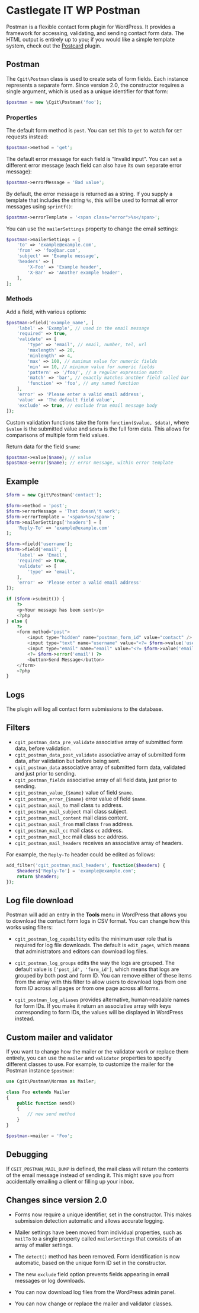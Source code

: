 # Castlegate IT WP Postman #

Postman is a flexible contact form plugin for WordPress. It provides a framework for accessing, validating, and sending contact form data. The HTML output is entirely up to you; if you would like a simple template system, check out the [Postcard](http://github.com/castlegateit/cgit-wp-postcard) plugin.

## Postman ##

The `Cgit\Postman` class is used to create sets of form fields. Each instance represents a separate form. Since version 2.0, the constructor requires a single argument, which is used as a unique identifier for that form:

~~~ php
$postman = new \Cgit\Postman('foo');
~~~

### Properties ###

The default form method is `post`. You can set this to `get` to watch for `GET` requests instead:

~~~ php
$postman->method = 'get';
~~~

The default error message for each field is "Invalid input". You can set a different error message (each field can also have its own separate error message):

~~~ php
$postman->errorMessage = 'Bad value';
~~~

By default, the error message is returned as a string. If you supply a template that includes the string `%s`, this will be used to format all error messages using `sprintf()`:

~~~ php
$postman->errorTemplate = '<span class="error">%s</span>';
~~~

You can use the `mailerSettings` property to change the email settings:

~~~ php
$postman->mailerSettings = [
    'to' => 'example@example.com',
    'from' => 'foo@bar.com',
    'subject' => 'Example message',
    'headers' => [
        'X-Foo' => 'Example header',
        'X-Bar' => 'Another example header',
    ],
];
~~~

### Methods ###

Add a field, with various options:

~~~ php
$postman->field('example_name', [
    'label' => 'Example', // used in the email message
    'required' => true,
    'validate' => [
        'type' => 'email', // email, number, tel, url
        'maxlength' => 20,
        'minlength' => 4,
        'max' => 100, // maximum value for numeric fields
        'min' => 10, // minimum value for numeric fields
        'pattern' => '/foo/', // a regular expression match
        'match' => 'bar', // exactly matches another field called bar
        'function' => 'foo', // any named function
    ],
    'error' => 'Please enter a valid email address',
    'value' => 'The default field value',
    'exclude' => true, // exclude from email message body
]);
~~~

Custom validation functions take the form `function($value, $data)`, where `$value` is the submitted value and `$data` is the full form data. This allows for comparisons of multiple form field values.

Return data for the field `$name`:

~~~ php
$postman->value($name); // value
$postman->error($name); // error message, within error template
~~~

## Example ##

~~~ php
$form = new Cgit\Postman('contact');

$form->method = 'post';
$form->errorMessage = 'That doesn\'t work';
$form->errorTemplate = '<span>%s</span>';
$form->mailerSettings['headers'] = [
    'Reply-To' => 'example@example.com'
];

$form->field('username');
$form->field('email', [
    'label' => 'Email',
    'required' => true,
    'validate' => [
        'type' => 'email',
    ],
    'error' => 'Please enter a valid email address'
]);

if ($form->submit()) {
    ?>
    <p>Your message has been sent</p>
    <?php
} else {
    ?>
    <form method="post">
        <input type="hidden" name="postman_form_id" value="contact" />
        <input type="text" name="username" value="<?= $form->value('username') ?>" />
        <input type="email" name="email" value="<?= $form->value('email') ?>" />
        <?= $form->error('email') ?>
        <button>Send Message</button>
    </form>
    <?php
}
~~~

## Logs ##

The plugin will log all contact form submissions to the database.

## Filters ##

*   `cgit_postman_data_pre_validate` associative array of submitted form data, before validation.
*   `cgit_postman_data_post_validate` associative array of submitted form data, after validation but before being sent.
*   `cgit_postman_data` associative array of submitted form data, validated and just prior to sending.
*   `cgit_postman_fields` associative array of all field data, just prior to sending.
*   `cgit_postman_value_{$name}` value of field `$name`.
*   `cgit_postman_error_{$name}` error value of field `$name`.
*   `cgit_postman_mail_to` mail class `to` address.
*   `cgit_postman_mail_subject` mail class subject.
*   `cgit_postman_mail_content` mail class content.
*   `cgit_postman_mail_from` mail class `from` address.
*   `cgit_postman_mail_cc` mail class `cc` address.
*   `cgit_postman_mail_bcc` mail class `bcc` address.
*   `cgit_postman_mail_headers` receives an associative array of headers.

For example, the `Reply-To` header could be edited as follows:

~~~ php
add_filter('cgit_postman_mail_headers', function($headers) {
    $headers['Reply-To'] = 'example@example.com';
    return $headers;
});
~~~

## Log file download ##

Postman will add an entry in the __Tools__ menu in WordPress that allows you to download the contact form logs in CSV format. You can change how this works using filters:

*   `cgit_postman_log_capability` edits the minimum user role that is required for log file downloads. The default is `edit_pages`, which means that administrators and editors can download log files.

*   `cgit_postman_log_groups` edits the way the logs are grouped. The default value is `['post_id', 'form_id']`, which means that logs are grouped by both post and form ID. You can remove either of these items from the array with this filter to allow users to download logs from one form ID across all pages or from one page across all forms.

*   `cgit_postman_log_aliases` provides alternative, human-readable names for form IDs. If you make it return an associative array with keys corresponding to form IDs, the values will be displayed in WordPress instead.

## Custom mailer and validator ##

If you want to change how the mailer or the validator work or replace them entirely, you can use the `mailer` and `validator` properties to specify different classes to use. For example, to customize the mailer for the Postman instance `$postman`:

~~~ php
use Cgit\Postman\Norman as Mailer;

class Foo extends Mailer
{
    public function send()
    {
        // new send method
    }
}

$postman->mailer = 'Foo';
~~~

## Debugging ##

If `CGIT_POSTMAN_MAIL_DUMP` is defined, the mail class will return the contents of the email message instead of sending it. This might save you from accidentally emailing a client or filling up your inbox.

## Changes since version 2.0 ##

*   Forms now require a unique identifier, set in the constructor. This makes submission detection automatic and allows accurate logging.

*   Mailer settings have been moved from individual properties, such as `mailTo` to a single property called `mailerSettings` that consists of an array of mailer settings.

*   The `detect()` method has been removed. Form identification is now automatic, based on the unique form ID set in the constructor.

*   The new `exclude` field option prevents fields appearing in email messages or log downloads.

*   You can now download log files from the WordPress admin panel.

*   You can now change or replace the mailer and validator classes.
